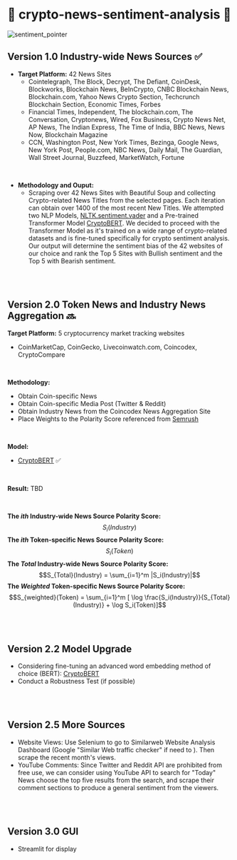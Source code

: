 # 🐂 crypto-news-sentiment-analysis 🧸

![sentiment_pointer](https://camo.githubusercontent.com/fd0f81957c4db8f54e6b0069be9ce68ab497c795813e1c14bc2c62d79df6469e/68747470733a2f2f7777772e6d61726b65746d6f746976652e636f6d2f6d61726b65745f6d6f746976652f73656e74696d656e742d616e616c797369732e6a7067)

## Version 1.0 Industry-wide News Sources  ✅
- **Target Platform:** 42 News Sites 
  - Cointelegraph, The Block, Decrypt, The Defiant, CoinDesk, Blockworks, Blockchain News, BeInCrypto, CNBC Blockchain News, Blockchain.com, Yahoo News Crypto Section, Techcrunch Blockchain Section, Economic Times, Forbes
  - Financial Times, Independent, The blockchain.com, The Conversation, Cryptonews, Wired, Fox Business, Crypto News Net, AP News, The Indian Express, The Time of India, BBC News, News Now, Blockchain Magazine
  - CCN, Washington Post, New York Times, Bezinga, Google News, New York Post, People.com, NBC News, Daily Mail, The Guardian, Wall Street Journal, Buzzfeed, MarketWatch, Fortune 

<br />

- **Methodology and Ouput:**
    - Scraping over 42 News Sites with Beautiful Soup and collecting Crypto-related News Titles from the selected pages. Each iteration can obtain over 1400 of the most recent New Titles. We attempted two NLP Models, [NLTK.sentiment.vader](https://www.nltk.org/_modules/nltk/sentiment/vader.html) and a Pre-trained Transformer Model [CryptoBERT](https://huggingface.co/ElKulako/cryptobert). We decided to proceed with the Transformer Model as it's trained on a wide range of crypto-related datasets and is fine-tuned specifically for crypto sentiment analysis. Our output will determine the sentiment bias of the 42 websites of our choice and rank the Top 5 Sites with Bullish sentiment and the Top 5 with Bearish sentiment.


<br />
<br />

## Version 2.0 Token News and Industry News Aggregation 🔜

**Target Platform:** 5 cryptocurrency market tracking websites
- CoinMarketCap, CoinGecko, Livecoinwatch.com, Coincodex, CryptoCompare

<br />

**Methodology:** 
- Obtain Coin-specific News
- Obtain Coin-specific Media Post (Twitter & Reddit)
- Obtain Industry News from the Coincodex News Aggregation Site
- Place Weights to the Polarity Score referenced from [Semrush](https://www.semrush.com/website/coinmarketcap.com/competitors/)

<br />

**Model:** 

- [CryptoBERT](https://huggingface.co/ElKulako/cryptobert) ✅


<br />

**Result:** TBD

<br />

**The $`ith`$  Industry-wide News Source Polarity Score:** $$S_i(Industry)$$
**The $`ith`$  Token-specific News Source Polarity Score:** $$S_i(Token)$$
**The $`Total`$  Industry-wide News Source Polarity Score:** $$S_{Total}(Industry) = \sum_{i=1}^m |S_i(Industry)|$$
**The $`Weighted`$ Token-specific News Source Polarity Score:** $$S_{weighted}(Token) = \sum_{i=1}^m [ \log \frac{S_i(Industry)}{S_{Total}(Industry)} + \log S_i(Token)]$$

<br />
<br />

## Version 2.2  Model Upgrade
- Considering fine-tuning an advanced word embedding method of choice (BERT): [CryptoBERT](https://huggingface.co/ElKulako/cryptobert)
- Conduct a Robustness Test (if possible)

<br />
<br />
  
## Version 2.5 More Sources
- Website Views: Use Selenium to go to Similarweb Website Analysis Dashboard (Google "Similar Web traffic checker" if need to ). Then scrape the recent month's views.
- YouTube Comments: Since Twitter and Reddit API are prohibited from free use, we can consider using YouTube API to search for "Today" News choose the top five results from the search, and scrape their comment sections to produce a general sentiment from the viewers. 


<br />
<br />

## Version 3.0 GUI
- Streamlit for display



